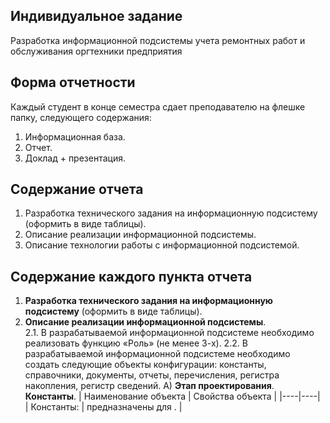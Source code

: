 ## Индивидуальное задание
Разработка информационной подсистемы учета ремонтных работ и обслуживания оргтехники предприятия

## Форма отчетности  
Каждый студент в конце семестра сдает преподавателю на флешке папку, следующего содержания:  
1. Информационная база.  
2. Отчет.  
3. Доклад + презентация.  
## Содержание отчета  
1. Разработка технического задания на информационную подсистему (оформить в виде таблицы).  
2. Описание реализации информационной подсистемы.  
3. Описание технологии работы с информационной подсистемой.  
## Содержание каждого пункта отчета  
1. **Разработка технического задания на информационную подсистему** (оформить в виде таблицы).  
2. **Описание реализации информационной подсистемы**.  
  2.1. В разрабатываемой информационной подсистеме необходимо реализовать функцию «Роль» (не менее 3-х).
  2.2. В разрабатываемой информационной подсистеме необходимо создать следующие объекты конфигурации: константы, справочники, документы, отчеты, перечисления, регистра накопления, регистр сведений.
    А) **Этап проектирования**.  
      **Константы**.
      | Наименование объекта | Свойства объекта |
      |----|----|
      | Константы: | предназначены для . |